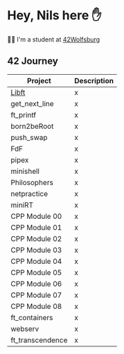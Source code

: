 # Hey, Nils here ✋

👨‍🎓 I'm a student at [42Wolfsburg](https://42wolfsburg.de/)

## 42 Journey

Project | Description
--- | ---
[Libft](../Libft) | x
get_next_line | x
ft_printf | x
born2beRoot | x
push_swap | x
FdF | x
pipex | x
minishell | x
Philosophers | x
netpractice | x
miniRT | x
CPP Module 00 | x
CPP Module 01 | x
CPP Module 02 | x
CPP Module 03 | x
CPP Module 04 | x
CPP Module 05 | x
CPP Module 06 | x
CPP Module 07 | x
CPP Module 08 | x
ft_containers | x
webserv | x
ft_transcendence | x

<!--
**noster002/noster002** is a ✨ _special_ ✨ repository because its `README.md` (this file) appears on your GitHub profile.

Here are some ideas to get you started:

- 🔭 I’m currently working on ...
- 🌱 I’m currently learning ...
- 👯 I’m looking to collaborate on ...
- 🤔 I’m looking for help with ...
- 💬 Ask me about ...
- 📫 How to reach me: ...
- 😄 Pronouns: ...
- ⚡ Fun fact: ...
-->
